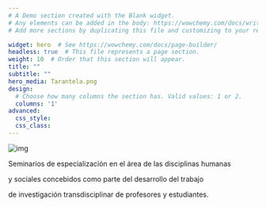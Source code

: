 ```yaml
---
# A Demo section created with the Blank widget.
# Any elements can be added in the body: https://wowchemy.com/docs/writing-markdown-latex/
# Add more sections by duplicating this file and customizing to your requirements.

widget: hero  # See https://wowchemy.com/docs/page-builder/
headless: true  # This file represents a page section.
weight: 10  # Order that this section will appear.
title: ""
subtitle: ""
hero_media: Tarantela.png
design:
  # Choose how many columns the section has. Valid values: 1 or 2.
  columns: '1'
advanced:
  css_style:
  css_class:
---
```


![img](https://tutivillus.com.mx/wp-content/uploads/2021/05/tarantelas-300x45.jpg)

 

Seminarios de especialización en el área de las disciplinas humanas

y sociales concebidos como parte del desarrollo del trabajo

de investigación transdisciplinar de profesores y estudiantes.
